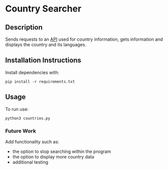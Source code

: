 # Country Searcher

## Description

Sends requests to an [API](https://restcountries.com/) used for country information, gets information and displays the country and its languages.

## Installation Instructions

Install dependencies with:

```
pip install -r requirements.txt
```

## Usage
To run use:

```
python3 countries.py
```

### Future Work

Add functionality such as:
- the option to stop searching within the program
- the option to display more country data 
- additional testing